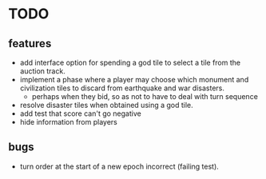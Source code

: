 # TODO

## features

- add interface option for spending a god tile to select a tile from the auction track.
- implement a phase where a player may choose which monument and civilization tiles to discard from earthquake and war disasters.
  - perhaps when they bid, so as not to have to deal with turn sequence
- resolve disaster tiles when obtained using a god tile.
- add test that score can't go negative
- hide information from players

## bugs

- turn order at the start of a new epoch incorrect (failing test).